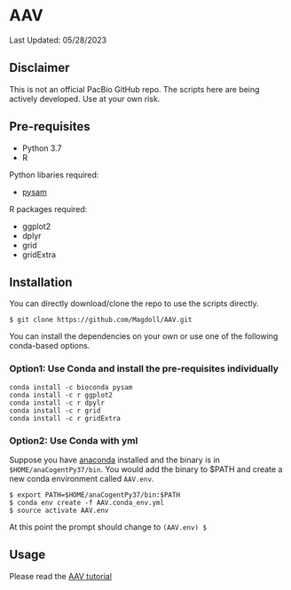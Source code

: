 # AAV

Last Updated: 05/28/2023

## Disclaimer

This is not an official PacBio GitHub repo. The scripts here are being actively developed. Use at your own risk.


## Pre-requisites

* Python 3.7
* R

Python libaries required:
* [pysam](https://anaconda.org/bioconda/pysam)

R packages required:
* ggplot2
* dplyr
* grid
* gridExtra

## Installation

You can directly download/clone the repo to use the scripts directly. 

```
$ git clone https://github.com/Magdoll/AAV.git
```

You can install the dependencies on your own or use one of the following conda-based options.

### Option1: Use Conda and install the pre-requisites individually

```
conda install -c bioconda pysam
conda install -c r ggplot2
conda install -c r dpylr
conda install -c r grid
conda install -c r gridExtra
```

### Option2: Use Conda with yml

Suppose you have [anaconda](https://docs.anaconda.com/anaconda/install/linux/) installed and the binary is in `$HOME/anaCogentPy37/bin`. You would add the binary to $PATH and create a new conda environment called `AAV.env`.

```
$ export PATH=$HOME/anaCogentPy37/bin:$PATH
$ conda env create -f AAV.conda_env.yml
$ source activate AAV.env
```

At this point the prompt should change to `(AAV.env) $`

## Usage

Please read the [AAV tutorial](https://github.com/Magdoll/AAV/wiki/Tutorial:-Analyzing-AAV-Data)

